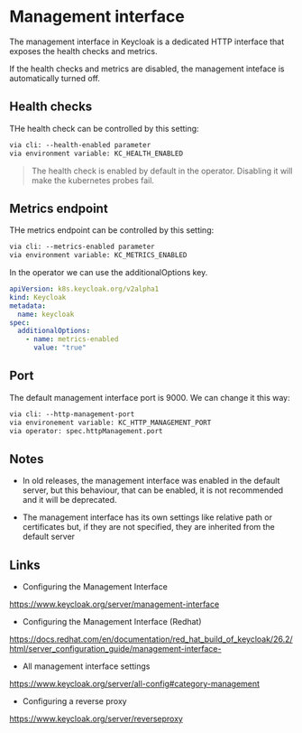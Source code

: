 # Management interface

The management interface in Keycloak is a dedicated HTTP interface that exposes the health checks and metrics.

If the health checks and metrics are disabled, the management inteface is automatically turned off.

## Health checks

THe health check can be controlled by this setting:

```txt
via cli: --health-enabled parameter
via environment variable: KC_HEALTH_ENABLED
```

> The health check is enabled by default in the operator. Disabling it will make the kubernetes probes fail.

## Metrics endpoint

THe metrics endpoint can be controlled by this setting:

```txt
via cli: --metrics-enabled parameter
via environment variable: KC_METRICS_ENABLED
```

In the operator we can use the additionalOptions key.

```yaml
apiVersion: k8s.keycloak.org/v2alpha1
kind: Keycloak
metadata:
  name: keycloak
spec:
  additionalOptions:
    - name: metrics-enabled
      value: "true"
```

## Port

The default management interface port is 9000. We can change it this way:

```txt
via cli: --http-management-port
via environement variable: KC_HTTP_MANAGEMENT_PORT
via operator: spec.httpManagement.port
```

## Notes

- In old releases, the management interface was enabled in the default server, but this behaviour, that can be enabled, it is not recommended and it will be deprecated.

- The management interface has its own settings like relative path or certificates but, if they are not specified, they are inherited from the default server

## Links

- Configuring the Management Interface

<https://www.keycloak.org/server/management-interface>

- Configuring the Management Interface (Redhat)

<https://docs.redhat.com/en/documentation/red_hat_build_of_keycloak/26.2/html/server_configuration_guide/management-interface->

- All management interface settings

<https://www.keycloak.org/server/all-config#category-management>

- Configuring a reverse proxy

<https://www.keycloak.org/server/reverseproxy>
